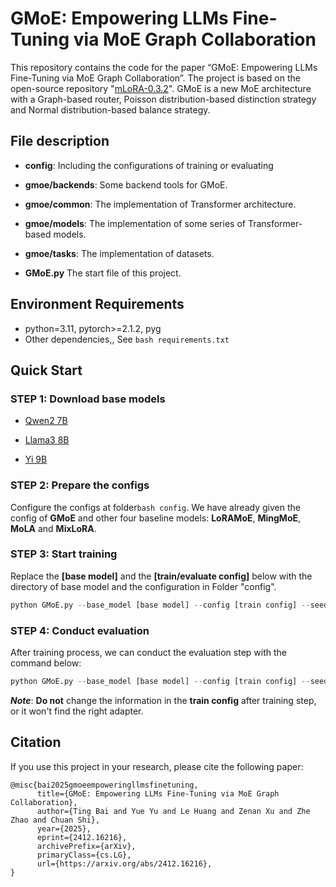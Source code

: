 # GMoE: Empowering LLMs Fine-Tuning via MoE Graph Collaboration

This repository contains the code for the paper “GMoE: Empowering LLMs Fine-Tuning via MoE Graph Collaboration”. The project is based on the open-source repository "[mLoRA-0.3.2](https://github.com/mikecovlee/mLoRA/tree/0.3.2)". GMoE is a new MoE architecture with a Graph-based router, Poisson distribution-based distinction strategy and Normal distribution-based balance strategy.

## File description

- **config**: Including the configurations of training or evaluating

- **gmoe/backends**: Some backend tools for GMoE.
- **gmoe/common**: The implementation of Transformer architecture.
- **gmoe/models**: The implementation of some series of Transformer-based models.
- **gmoe/tasks**: The implementation of datasets.
- **GMoE.py** The start file of this project.

## Environment Requirements
- python=3.11, pytorch>=2.1.2, pyg
- Other dependencies,, See ```bash requirements.txt```

## Quick Start
### STEP 1: Download base models

- [Qwen2 7B](https://huggingface.co/Qwen/Qwen2-7B)
  
- [Llama3 8B](https://huggingface.co/meta-llama/Meta-Llama-3-8B)
  
- [Yi 9B](https://huggingface.co/01-ai/Yi-9B)
### STEP 2: Prepare the configs

Configure the configs at folder```bash config```. We have already given the config of **GMoE** and other four baseline models: **LoRAMoE**, **MingMoE**, **MoLA** and **MixLoRA**.

### STEP 3: Start training

Replace the **[base model]** and the **[train/evaluate config]** below with the directory of base model and the configuration in Folder "config".

``````python 
python GMoE.py --base_model [base model] --config [train config] --seed 42 --log_file GMoE.log --bf16 --overwrite
``````



### STEP 4: Conduct evaluation

After training process, we can conduct the evaluation step with the command below:

``````python
python GMoE.py --base_model [base model] --config [train config] --seed 42 --log_file GMoE.log --bf16 --overwrite --evaluate
``````

***Note***:   **Do not** change the information in the **train config** after training step, or it won't find the right adapter.

## Citation

If you use this project in your research, please cite the following paper:

```
@misc{bai2025gmoeempoweringllmsfinetuning,
      title={GMoE: Empowering LLMs Fine-Tuning via MoE Graph Collaboration}, 
      author={Ting Bai and Yue Yu and Le Huang and Zenan Xu and Zhe Zhao and Chuan Shi},
      year={2025},
      eprint={2412.16216},
      archivePrefix={arXiv},
      primaryClass={cs.LG},
      url={https://arxiv.org/abs/2412.16216}, 
}
```



